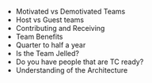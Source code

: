 * Motivated vs Demotivated Teams
* Host vs Guest teams
* Contributing and Receiving
* Team Benefits
* Quarter to half a year
* Is the Team Jelled?
* Do you have people that are TC ready?
* Understanding of the Architecture